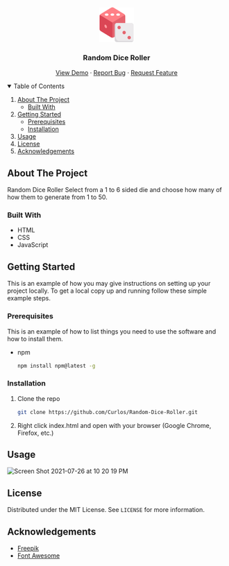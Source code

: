 <!--

<!-- PROJECT LOGO -->
<br />
<p align="center">
  <a href="https://github.com/Curlos/Random-Dice-Roller">
    <img src="dice.png" alt="Logo" width="80" height="80">
  </a>

  <h3 align="center">Random Dice Roller</h3>

  <p align="center">
    <a href="https://frosty-brahmagupta-e109f1.netlify.app/">View Demo</a>
    ·
    <a href="https://github.com/Curlos/Random-Number-Generator/issues">Report Bug</a>
    ·
    <a href="https://github.com/Curlos/Random-Number-Generator/issues">Request Feature</a>
  </p>
</p>



<!-- TABLE OF CONTENTS -->
<details open="open">
  <summary>Table of Contents</summary>
  <ol>
    <li>
      <a href="#about-the-project">About The Project</a>
      <ul>
        <li><a href="#built-with">Built With</a></li>
      </ul>
    </li>
    <li>
      <a href="#getting-started">Getting Started</a>
      <ul>
        <li><a href="#prerequisites">Prerequisites</a></li>
        <li><a href="#installation">Installation</a></li>
      </ul>
    </li>
    <li><a href="#usage">Usage</a></li>
    <li><a href="#license">License</a></li>
    <li><a href="#acknowledgements">Acknowledgements</a></li>
  </ol>
</details>



<!-- ABOUT THE PROJECT -->
## About The Project

Random Dice Roller
Select from a 1 to 6 sided die and choose how many of how them to generate from 1 to 50.

### Built With

* HTML
* CSS
* JavaScript



<!-- GETTING STARTED -->
## Getting Started

This is an example of how you may give instructions on setting up your project locally.
To get a local copy up and running follow these simple example steps.

### Prerequisites

This is an example of how to list things you need to use the software and how to install them.
* npm
  ```sh
  npm install npm@latest -g
  ```

### Installation

1. Clone the repo
   ```sh
   git clone https://github.com/Curlos/Random-Dice-Roller.git
   ```
2. Right click index.html and open with your browser (Google Chrome, Firefox, etc.)



<!-- USAGE EXAMPLES -->
## Usage

![Screen Shot 2021-07-26 at 10 20 19 PM](https://user-images.githubusercontent.com/41396365/127084779-fcffac4e-f23b-45d9-9457-8ad10ec041da.png)

<!-- LICENSE -->
## License

Distributed under the MIT License. See `LICENSE` for more information.


<!-- ACKNOWLEDGEMENTS -->
## Acknowledgements
* [Freepik](https://www.freepik.com/)
* [Font Awesome](https://fontawesome.com)





<!-- MARKDOWN LINKS & IMAGES -->
<!-- https://www.markdownguide.org/basic-syntax/#reference-style-links -->
[contributors-shield]: https://img.shields.io/github/contributors/othneildrew/Best-README-Template.svg?style=for-the-badge
[contributors-url]: https://github.com/othneildrew/Best-README-Template/graphs/contributors
[forks-shield]: https://img.shields.io/github/forks/othneildrew/Best-README-Template.svg?style=for-the-badge
[forks-url]: https://github.com/othneildrew/Best-README-Template/network/members
[stars-shield]: https://img.shields.io/github/stars/othneildrew/Best-README-Template.svg?style=for-the-badge
[stars-url]: https://github.com/othneildrew/Best-README-Template/stargazers
[issues-shield]: https://img.shields.io/github/issues/othneildrew/Best-README-Template.svg?style=for-the-badge
[issues-url]: https://github.com/othneildrew/Best-README-Template/issues
[license-shield]: https://img.shields.io/github/license/othneildrew/Best-README-Template.svg?style=for-the-badge
[license-url]: https://github.com/othneildrew/Best-README-Template/blob/master/LICENSE.txt
[linkedin-shield]: https://img.shields.io/badge/-LinkedIn-black.svg?style=for-the-badge&logo=linkedin&colorB=555
[linkedin-url]: https://linkedin.com/in/othneildrew
[product-screenshot]: images/screenshot.png
